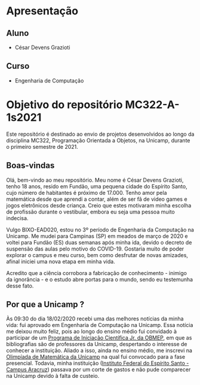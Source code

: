 # Apresentação 

## Aluno
- César Devens Grazioti

## Curso
- Engenharia de Computação

# Objetivo do repositório MC322-A-1s2021
Este repositório é destinado ao envio de projetos desenvolvidos ao longo da disciplina MC322, Programação Orientada a Objetos, na Unicamp, durante o primeiro semestre de 2021.

## Boas-vindas
Olá, bem-vindo ao meu repositório. Meu nome é César Devens Grazioti, tenho 18 anos, resido em Fundão, uma pequena cidade do Espírito Santo, cujo número de habitantes é próximo de 17.000. Tenho amor pela matemática desde que aprendi a contar,  além de ser fã de video games e jogos eletrônicos desde criança. Creio que estes motivaram minha escolha de profissão durante o vestibular, embora eu seja uma pessoa muito indecisa.

Vulgo BIXO-EAD020, estou no 3º período de Engenharia da Computação na Unicamp. Me mudei para Campinas (SP) em meados de março de 2020 e voltei para Fundão (ES) duas semanas após minha ida, devido o decreto de suspensão das aulas pelo motivo do COVID-19. Gostaria muito de poder explorar o campus e meu curso, bem como desfrutar de novas amizades, afinal iniciei uma nova etapa em minha vida. 

Acredito que a ciência corrobora a fabricação de conhecimento - inimigo da ignorância - e o estudo abre portas para o mundo, sendo eu testemunha desse fato.

## Por que a Unicamp ?
Às 09:30 do dia 18/02/2020 recebi uma das melhores notícias da minha vida: fui aprovado em Engenharia de Computação na Unicamp. Essa notícia me deixou muito feliz, pois ao longo do ensino médio fui convidado à participar de um [Programa de Iniciação Científica Jr. da OBMEP](http://www.obmep.org.br/pic.htm), em que as bibliografias são de professores da Unicamp, despertando o interesse de conhecer a instituição. Aliado a isso, ainda no ensino médio, me inscrevi na [Olimpíada de Matemática da Unicamp](https://www.olimpiada.ime.unicamp.br/) na qual fui convocado para a fase presencial. Todavia, minha instituição ([Instituto Federal do Espírito Santo - Campus Aracruz](https://aracruz.ifes.edu.br/sobre-o-campus)) passava por um corte de gastos e não pude comparecer na Unicamp devido à falta de custeio.
